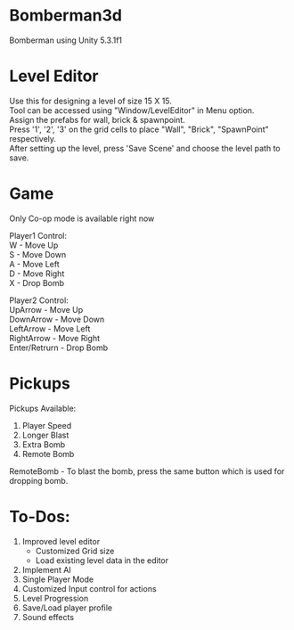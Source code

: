 # Bomberman3d
Bomberman using Unity 5.3.1f1

# Level Editor
Use this for designing a level of size 15 X 15.  
Tool can be accessed using "Window/LevelEditor" in Menu option.  
Assign the prefabs for wall, brick & spawnpoint.  
Press '1', '2', '3' on the grid cells to place "Wall", "Brick", "SpawnPoint" respectively.  
After setting up the level, press 'Save Scene' and choose the level path to save.  

# Game
Only Co-op mode is available right now

Player1 Control:  
W - Move Up  
S - Move Down  
A - Move Left  
D - Move Right  
X - Drop Bomb  

Player2 Control:  
UpArrow - Move Up  
DownArrow - Move Down  
LeftArrow - Move Left  
RightArrow - Move Right  
Enter/Retrurn - Drop Bomb  


# Pickups
Pickups Available:  
1. Player Speed  
2. Longer Blast  
3. Extra Bomb  
4. Remote Bomb  

RemoteBomb - To blast the bomb, press the same button which is used for dropping bomb.  

# To-Dos:
1. Improved level editor  
    - Customized Grid size  
    - Load existing level data in the editor  
2. Implement AI  
3. Single Player Mode  
4. Customized Input control for actions  
5. Level Progression  
6. Save/Load player profile  
7. Sound effects  
